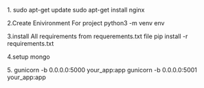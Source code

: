 1.<!-- Install Nginx: -->
sudo apt-get update
sudo apt-get install nginx

2.Create Enivironment For project 
    python3 -m venv env

3.install All requirements from requerements.txt file
    pip install -r requirements.txt

4.setup mongo

5.<!-- Start Flask Application Instances: -->
gunicorn -b 0.0.0.0:5000 your_app:app
gunicorn -b 0.0.0.0:5001 your_app:app
